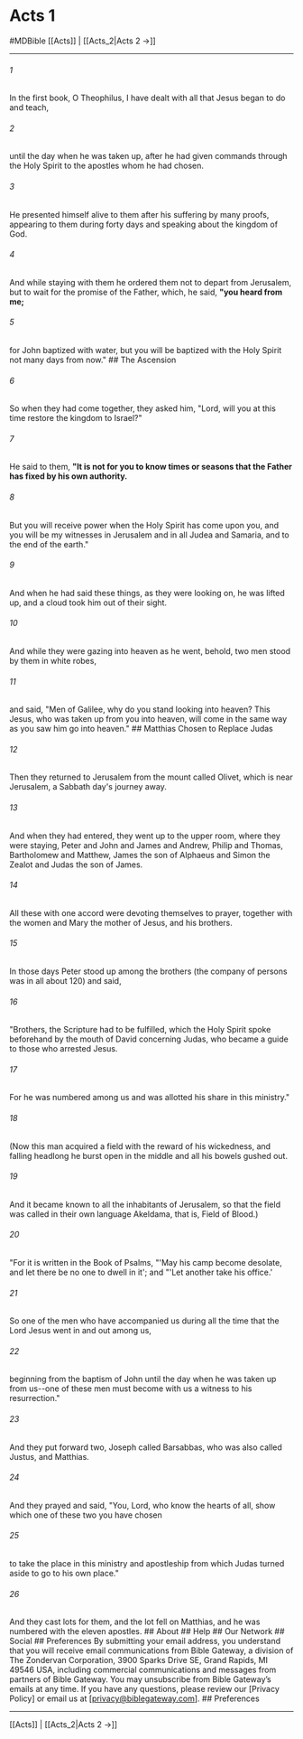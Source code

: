 # Acts 1
#MDBible
[[Acts]] | [[Acts_2|Acts 2 →]]

***


###### 1 
In the first book, O Theophilus, I have dealt with all that Jesus began to do and teach, 

###### 2 
until the day when he was taken up, after he had given commands through the Holy Spirit to the apostles whom he had chosen. 

###### 3 
He presented himself alive to them after his suffering by many proofs, appearing to them during forty days and speaking about the kingdom of God. 

###### 4 
And while staying with them he ordered them not to depart from Jerusalem, but to wait for the promise of the Father, which, he said, **"you heard from me;** 

###### 5 
for John baptized with water, but you will be baptized with the Holy Spirit not many days from now." ## The Ascension 

###### 6 
So when they had come together, they asked him, "Lord, will you at this time restore the kingdom to Israel?" 

###### 7 
He said to them, **"It is not for you to know times or seasons that the Father has fixed by his own authority.** 

###### 8 
But you will receive power when the Holy Spirit has come upon you, and you will be my witnesses in Jerusalem and in all Judea and Samaria, and to the end of the earth." 

###### 9 
And when he had said these things, as they were looking on, he was lifted up, and a cloud took him out of their sight. 

###### 10 
And while they were gazing into heaven as he went, behold, two men stood by them in white robes, 

###### 11 
and said, "Men of Galilee, why do you stand looking into heaven? This Jesus, who was taken up from you into heaven, will come in the same way as you saw him go into heaven." ## Matthias Chosen to Replace Judas 

###### 12 
Then they returned to Jerusalem from the mount called Olivet, which is near Jerusalem, a Sabbath day's journey away. 

###### 13 
And when they had entered, they went up to the upper room, where they were staying, Peter and John and James and Andrew, Philip and Thomas, Bartholomew and Matthew, James the son of Alphaeus and Simon the Zealot and Judas the son of James. 

###### 14 
All these with one accord were devoting themselves to prayer, together with the women and Mary the mother of Jesus, and his brothers. 

###### 15 
In those days Peter stood up among the brothers (the company of persons was in all about 120) and said, 

###### 16 
"Brothers, the Scripture had to be fulfilled, which the Holy Spirit spoke beforehand by the mouth of David concerning Judas, who became a guide to those who arrested Jesus. 

###### 17 
For he was numbered among us and was allotted his share in this ministry." 

###### 18 
(Now this man acquired a field with the reward of his wickedness, and falling headlong he burst open in the middle and all his bowels gushed out. 

###### 19 
And it became known to all the inhabitants of Jerusalem, so that the field was called in their own language Akeldama, that is, Field of Blood.) 

###### 20 
"For it is written in the Book of Psalms, "'May his camp become desolate, and let there be no one to dwell in it'; and "'Let another take his office.' 

###### 21 
So one of the men who have accompanied us during all the time that the Lord Jesus went in and out among us, 

###### 22 
beginning from the baptism of John until the day when he was taken up from us--one of these men must become with us a witness to his resurrection." 

###### 23 
And they put forward two, Joseph called Barsabbas, who was also called Justus, and Matthias. 

###### 24 
And they prayed and said, "You, Lord, who know the hearts of all, show which one of these two you have chosen 

###### 25 
to take the place in this ministry and apostleship from which Judas turned aside to go to his own place." 

###### 26 
And they cast lots for them, and the lot fell on Matthias, and he was numbered with the eleven apostles. ## About ## Help ## Our Network ## Social ## Preferences By submitting your email address, you understand that you will receive email communications from Bible Gateway, a division of The Zondervan Corporation, 3900 Sparks Drive SE, Grand Rapids, MI 49546 USA, including commercial communications and messages from partners of Bible Gateway. You may unsubscribe from Bible Gateway&rsquo;s emails at any time. If you have any questions, please review our [Privacy Policy] or email us at [privacy@biblegateway.com]. ## Preferences

***

[[Acts]] | [[Acts_2|Acts 2 →]]

